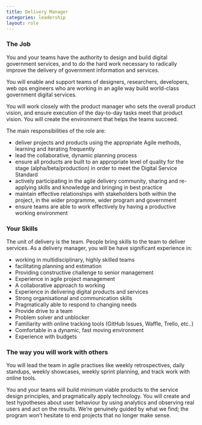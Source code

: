 ```yaml
---
title: Delivery Manager
categories: leadership
layout: role
---
```


### The Job

You and your teams have the authority to design and build digital government services, and to do the hard work necessary to radically improve the delivery of government information and services.

You will enable and support teams of designers, researchers, developers, web ops engineers who are working in an agile way build world-class government digital services.

You will work closely with the product manager who sets the overall product vision, and ensure execution of the day-to-day tasks meet that product vision. You will create the environment that helps the teams succeed.

The main responsibilities of the role are:

- deliver projects and products using the appropriate Agile methods, learning and iterating frequently
- lead the collaborative, dynamic planning process
- ensure all products are built to an appropriate level of quality for the stage (alpha/beta/production) in order to meet the Digital Service Standard
- actively participating in the agile delivery  community, sharing and re-applying skills and knowledge and bringing in best practice
- maintain effective relationships with stakeholders both within the project, in the wider programme, wider program and government
- ensure teams are able to work effectively by having a productive working environment

### Your Skills

The unit of delivery is the team. People bring skills to the team to deliver services. As a delivery manager, you will be have significant experience in:

- working in multidisciplinary, highly skilled teams
- facilitating planning and estimation
- Providing constructive challenge to senior management
- Experience in agile project management
- A collaborative approach to working
- Experience in delivering digital products and services
- Strong organisational and communication skills
- Pragmatically able to respond to changing needs
- Provide drive to a team
- Problem solver and unblocker
- Familiarity with online tracking tools (GitHub Issues, Waffle, Trello, etc..)
- Comfortable in a dynamic, fast moving environment
- Experience with budgets

### The way you will work with others

You will lead the team in agile practises like weekly retrospectives, daily standups, weekly showcases, weekly sprint planning, and track work with online tools.

You and your teams will build minimum viable products to the service design principles, and pragmatically apply technology. You will create and test hypotheses about user behaviour by using analytics and observing real users and act on the results. We’re genuinely guided by what we find; the program won’t hesitate to end projects that no longer make sense.

